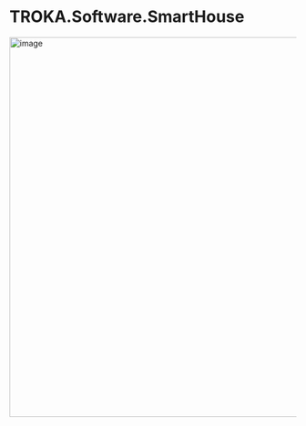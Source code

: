 # TROKA.Software.SmartHouse

<img width="666" alt="image" src="https://user-images.githubusercontent.com/11928766/162923208-357dc567-3d7c-4d90-9a2d-997878f7b94c.png">
